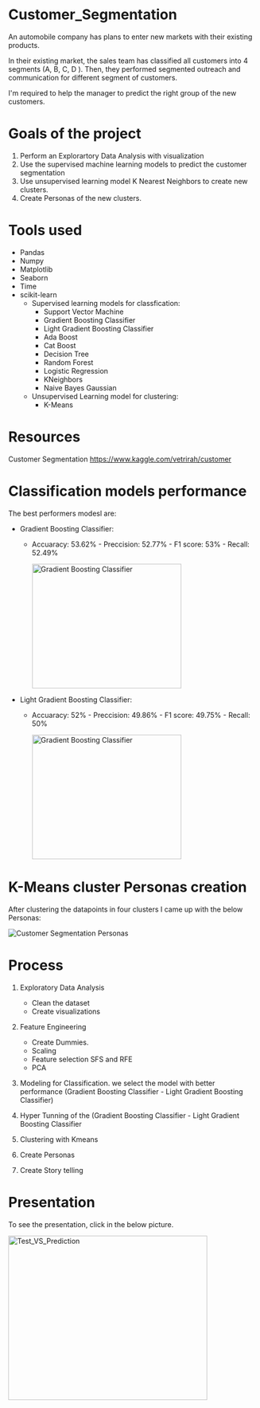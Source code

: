 # Customer_Segmentation

An automobile company has plans to enter new markets with their existing products.

In their existing market, the sales team has classified all customers into 4 segments (A, B, C, D ). Then, they performed segmented outreach and communication for different segment of customers.

I'm required to help the manager to predict the right group of the new customers.

# Goals of the project

1. Perform an Explorartory Data Analysis with visualization 
2. Use the supervised machine learning models to predict the customer segmentation
3. Use unsupervised learning model K Nearest Neighbors to create new clusters.
4. Create Personas of the new clusters. 

# Tools used
* Pandas
* Numpy
* Matplotlib
* Seaborn
* Time
* scikit-learn
  * Supervised learning models for classfication:
    * Support Vector Machine
    * Gradient Boosting Classifier
    * Light Gradient Boosting Classifier
    * Ada Boost
    * Cat Boost
    * Decision Tree
    * Random Forest
    * Logistic Regression
    * KNeighbors
    * Naive Bayes Gaussian
  * Unsupervised Learning model for clustering:
    * K-Means    

# Resources
Customer Segmentation
https://www.kaggle.com/vetrirah/customer

# Classification models performance

The best performers modesl are: 
  * Gradient Boosting Classifier: 
     * Accuaracy: 53.62% - Preccision: 52.77% - F1 score:  53% - Recall: 52.49%
     
       <img src="https://user-images.githubusercontent.com/73388089/114066452-0b7d1900-989c-11eb-9c68-e1eb90c714bd.png" alt="Gradient Boosting Classifier" width="300" height="250">
       
  * Light Gradient Boosting Classifier:      
     * Accuaracy: 52% - Preccision: 49.86% - F1 score: 49.75% - Recall: 50%     
       
       <img src="https://user-images.githubusercontent.com/73388089/114066689-48e1a680-989c-11eb-87e5-171c06b9249e.png" alt="Gradient Boosting Classifier" width="300" height="250">


# K-Means cluster Personas creation

After clustering the datapoints in four clusters I came up with the below Personas:

![Customer Segmentation Personas](https://user-images.githubusercontent.com/73388089/114074814-17b9a400-98a5-11eb-8f58-a0f01aceea94.jpg)


# Process
1. Exploratory Data Analysis
   * Clean the dataset
   * Create visualizations
2. Feature Engineering
   * Create Dummies.
   * Scaling
   * Feature selection SFS and RFE
   * PCA
3. Modeling for Classification. we select the model with better performance (Gradient Boosting Classifier - Light Gradient Boosting Classifier)

4. Hyper Tunning of the (Gradient Boosting Classifier - Light Gradient Boosting Classifier

5. Clustering with Kmeans

6. Create Personas

7. Create Story telling

# Presentation
To see the presentation, click in the below picture.

[<img src="https://user-images.githubusercontent.com/73388089/114032866-0492de00-987d-11eb-9609-31cb62479a73.png" alt="Test_VS_Prediction" width="400" height="330">](https://github.com/isra-st/london_bike_sharing/files/6278860/London_bike_sharing_presentation.pptx)


